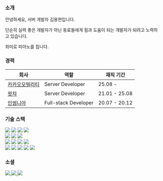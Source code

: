 ### 소개

안녕하세요, 서버 개발자 김용현입니다.

단순히 실력 좋은 개발자가 아닌 동료들에게 힘과 도움이 되는 개발자가 되려고 노력하고 있습니다.

취미로 피아노를 칩니다.

### 경력

|회사|역할|재직 기간|
|---|---|---|
| [카카오모빌리티](https://www.kakaomobility.com/) | Server Developer | 25.08 - |
| [왓챠](https://www.watcha.com/) | Server Developer | 21.01 - 25.08 |
| [인썸니아](https://insomenia.com/) | Full-stack Developer | 20.07 - 20.12 |

### 기술 스택
<section>
  <img src="https://img.shields.io/badge/Ruby-%23CC342D?style=flat&logo=ruby&logoColor=white"/>
  <img src="https://img.shields.io/badge/Kotlin-%230095D5?style=flat&logo=kotlin&logoColor=white"/>
  <img src="https://img.shields.io/badge/Go-29beb0?style=flat&logo=go&logoColor=white"/>
  <img src="https://img.shields.io/badge/C Sharp-%23239120?style=flat&logo=csharp&logoColor=white"/>
  <br/>
  <img src="https://img.shields.io/badge/Rails-%23CC0000?style=flat&logo=ruby-on-rails&logoColor=white"/>
  <img src="https://img.shields.io/badge/Spring Framework-%236DB33F?style=flat&logo=spring&logoColor=white"/>
  <img src="https://img.shields.io/badge/Unity-%23000000?style=flat&logo=unity&logoColor=white"/>
  <br/>
  <img src="https://img.shields.io/badge/MySQL-%234479A1?style=flat&logo=mysql&logoColor=white"/>
  <img src="https://img.shields.io/badge/Redis-%23DC382D?style=flat&logo=redis&logoColor=white"/>
  <img src="https://img.shields.io/badge/Amazon DynamoDB-%234053D6?style=flat&logo=amazondynamodb&logoColor=white"/>
  <img src="https://img.shields.io/badge/Google BigQuery-%234285F4?style=flat&logo=googlecloud&logoColor=white"/>
  <br/>
  <img src="https://img.shields.io/badge/Kubernetes-%23326ce5?style=flat&logo=kubernetes&logoColor=white"/>
  <img src="https://img.shields.io/badge/Amazon EKS-%23FF9900?style=flat&logo=amazoneks&logoColor=white"/>
  <img src="https://img.shields.io/badge/Argo CD-EF7B4D?style=flat&logo=argo&logoColor=white"/>
  <img src="https://img.shields.io/badge/Argo Workflows-EF7B4D?style=flat&logo=argo&logoColor=white"/>
  <img src="https://img.shields.io/badge/Argo Events-EF7B4D?style=flat&logo=argo&logoColor=white"/>
</section>

### 소셜
<section>
  <a href="mailto:sakiss4774@gmail.com">
    <img src="https://img.shields.io/badge/Gmail-D14836?style=flat&logo=gmail&logoColor=white"/>
  </a>
  <a href="https://www.linkedin.com/in/yonghyun-kim-b3a227246/" target="_blank">
    <img src="https://img.shields.io/badge/LinkedIn-0077B5?style=flat&logo=linkedin&logoColor=white"/>
  </a>
  <a href="https://www.youtube.com/@oohyun15" target="_blank">
    <img src="https://img.shields.io/badge/Youtube-FF0000?style=flat&logo=youtube&logoColor=white"/>
  </a>
</section>
